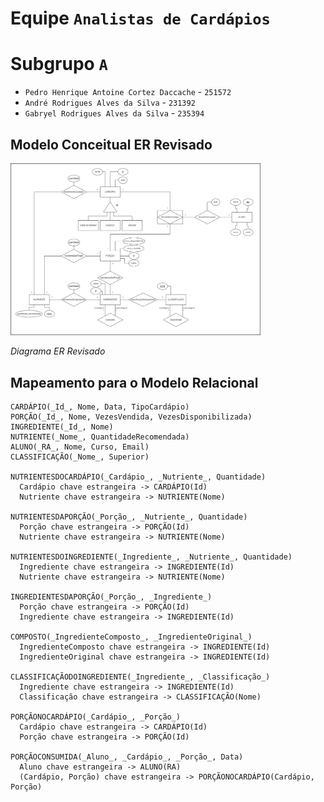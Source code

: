 # Equipe `Analistas de Cardápios`

# Subgrupo `A`
* `Pedro Henrique Antoine Cortez Daccache` - `251572`
* `André Rodrigues Alves da Silva` - `231392`
* `Gabryel Rodrigues Alves da Silva` - `235394`

## Modelo Conceitual ER Revisado

<img src="images/Diagrama_ER.png" width="400px" height="auto">

*Diagrama ER Revisado*

## Mapeamento para o Modelo Relacional

~~~
CARDÁPIO(_Id_, Nome, Data, TipoCardápio)
PORÇÃO(_Id_, Nome, VezesVendida, VezesDisponibilizada)
INGREDIENTE(_Id_, Nome)
NUTRIENTE(_Nome_, QuantidadeRecomendada)
ALUNO(_RA_, Nome, Curso, Email)
CLASSIFICAÇÃO(_Nome_, Superior)

NUTRIENTESDOCARDÁPIO(_Cardápio_, _Nutriente_, Quantidade)
  Cardápio chave estrangeira -> CARDÁPIO(Id)
  Nutriente chave estrangeira -> NUTRIENTE(Nome)

NUTRIENTESDAPORÇÃO(_Porção_, _Nutriente_, Quantidade)
  Porção chave estrangeira -> PORÇÃO(Id)
  Nutriente chave estrangeira -> NUTRIENTE(Nome)

NUTRIENTESDOINGREDIENTE(_Ingrediente_, _Nutriente_, Quantidade)
  Ingrediente chave estrangeira -> INGREDIENTE(Id)
  Nutriente chave estrangeira -> NUTRIENTE(Nome)

INGREDIENTESDAPORÇÃO(_Porção_, _Ingrediente_)
  Porção chave estrangeira -> PORÇÃO(Id)
  Ingrediente chave estrangeira -> INGREDIENTE(Id)

COMPOSTO(_IngredienteComposto_, _IngredienteOriginal_)
  IngredienteComposto chave estrangeira -> INGREDIENTE(Id)
  IngredienteOriginal chave estrangeira -> INGREDIENTE(Id)

CLASSIFICAÇÃODOINGREDIENTE(_Ingrediente_, _Classificação_)
  Ingrediente chave estrangeira -> INGREDIENTE(Id)
  Classificação chave estrangeira -> CLASSIFICAÇÃO(Nome)

PORÇÃONOCARDÁPIO(_Cardápio_, _Porção_)
  Cardápio chave estrangeira -> CARDÁPIO(Id)
  Porção chave estrangeira -> PORÇÃO(Id)

PORÇÃOCONSUMIDA(_Aluno_, _Cardápio_, _Porção_, Data)
  Aluno chave estrangeira -> ALUNO(RA)
  (Cardápio, Porção) chave estrangeira -> PORÇÃONOCARDÁPIO(Cardápio, Porção)
~~~
